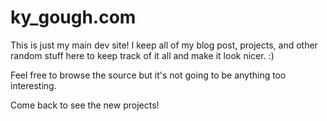 # ky_gough.com

This is just my main dev site! I keep all of my blog post, projects, and other random stuff here to keep track of it all and make it look nicer. :)

Feel free to browse the source but it's not going to be anything too interesting. 

Come back to see the new projects!
